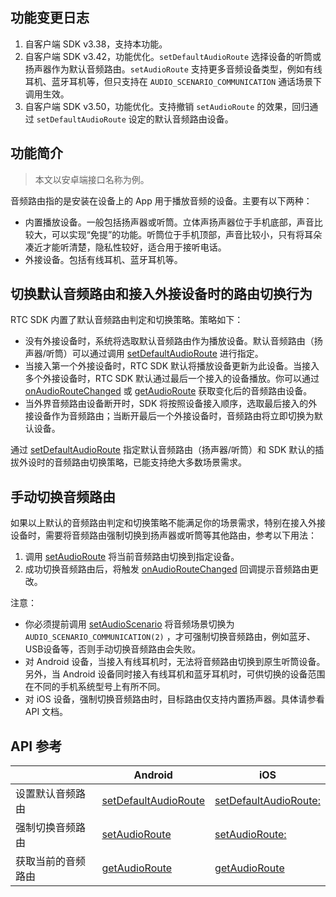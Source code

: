 ## 功能变更日志

1. 自客户端 SDK v3.38，支持本功能。
2. 自客户端 SDK v3.42，功能优化。`setDefaultAudioRoute` 选择设备的听筒或扬声器作为默认音频路由。`setAudioRoute` 支持更多音频设备类型，例如有线耳机、蓝牙耳机等，但只支持在 `AUDIO_SCENARIO_COMMUNICATION` 通话场景下调用生效。
3. 自客户端 SDK v3.50，功能优化。支持撤销 `setAudioRoute` 的效果，回归通过 `setDefaultAudioRoute` 设定的默认音频路由设备。

## 功能简介

> 本文以安卓端接口名称为例。

音频路由指的是安装在设备上的 App 用于播放音频的设备。主要有以下两种：

   - 内置播放设备。一般包括扬声器或听筒。立体声扬声器位于手机底部，声音比较大，可以实现“免提”的功能。听筒位于手机顶部，声音比较小，只有将耳朵凑近才能听清楚，隐私性较好，适合用于接听电话。
   - 外接设备。包括有线耳机、蓝牙耳机等。

## 切换默认音频路由和接入外接设备时的路由切换行为

RTC SDK 内置了默认音频路由判定和切换策略。策略如下：

- 没有外接设备时，系统将选取默认音频路由作为播放设备。默认音频路由（扬声器/听筒）可以通过调用 [setDefaultAudioRoute](70080.md#RTCVideo-setdefaultaudioroute) 进行指定。
- 当接入第一个外接设备时，RTC SDK 默认将播放设备更新为此设备。当接入多个外接设备时，RTC SDK 默认通过最后一个接入的设备播放。你可以通过 [onAudioRouteChanged](70081#IRTCVideoEventHandler-onaudioroutechanged) 或 [getAudioRoute](70080.md#RTCVideo-getaudioroute) 获取变化后的音频路由设备。
- 当外界音频路由设备断开时，SDK 将按照设备接入顺序，选取最后接入的外接设备作为音频路由；当断开最后一个外接设备时，音频路由将立即切换为默认设备。

通过 [setDefaultAudioRoute](70080.md#RTCVideo-setdefaultaudioroute) 指定默认音频路由（扬声器/听筒）和 SDK 默认的插拔外设时的音频路由切换策略，已能支持绝大多数场景需求。

## 手动切换音频路由

如果以上默认的音频路由判定和切换策略不能满足你的场景需求，特别在接入外接设备时，需要将音频路由强制切换到扬声器或听筒等其他路由，参考以下用法：

1. 调用 [setAudioRoute](70080.md#RTCVideo-setdefaultaudioroute) 将当前音频路由切换到指定设备。
2. 成功切换音频路由后，将触发 [onAudioRouteChanged](70081.md#IRTCVideoEventHandler-onaudioroutechanged) 回调提示音频路由更改。

注意：

- 你必须提前调用 [setAudioScenario](70080.md#RTCVideo-setaudioscenario) 将音频场景切换为 `AUDIO_SCENARIO_COMMUNICATION(2)` ，才可强制切换音频路由，例如蓝牙、USB设备等，否则手动切换音频路由会失败。
- 对 Android 设备，当接入有线耳机时，无法将音频路由切换到原生听筒设备。另外，当 Android 设备同时接入有线耳机和蓝牙耳机时，可供切换的设备范围在不同的手机系统型号上有所不同。
- 对 iOS 设备，强制切换音频路由时，目标路由仅支持内置扬声器。具体请参看 API 文档。

## API 参考

| | Android | iOS |
| --- | --- | --- |
| 设置默认音频路由   | [setDefaultAudioRoute](70080#RTCVideo-setdefaultaudioroute) | [setDefaultAudioRoute:](70086.md#ByteRTCVideo-setdefaultaudioroute) |
| 强制切换音频路由   | [setAudioRoute](70080#RTCVideo-setdefaultaudioroute)        | [setAudioRoute:](70086.md#ByteRTCVideo-setaudioroute) |
| 获取当前的音频路由 | [getAudioRoute](70080#RTCVideo-getaudioroute)               | [getAudioRoute](70086.md#ByteRTCVideo-getaudioroute) |